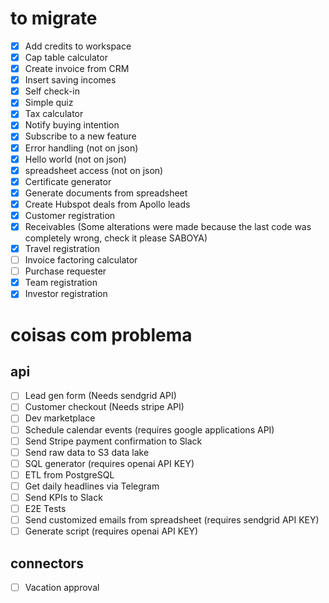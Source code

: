 # to migrate

- [x] Add credits to workspace
- [x] Cap table calculator
- [x] Create invoice from CRM
- [x] Insert saving incomes 
- [x] Self check-in
- [x] Simple quiz
- [x] Tax calculator
- [x] Notify buying intention
- [x] Subscribe to a new feature
- [x] Error handling (not on json)
- [x] Hello world (not on json)
- [x] spreadsheet access (not on json)
- [x] Certificate generator
- [x] Generate documents from spreadsheet
- [x] Create Hubspot deals from Apollo leads
- [x] Customer registration
- [x] Receivables (Some alterations were made because the last code was completely wrong, check it please SABOYA)
- [x] Travel registration
- [ ] Invoice factoring calculator
- [ ] Purchase requester 
- [x] Team registration
- [x] Investor registration

# coisas com problema

## api

- [ ] Lead gen form (Needs sendgrid API)
- [ ] Customer checkout (Needs stripe API)
- [ ] Dev marketplace 
- [ ] Schedule calendar events (requires google applications API)
- [ ] Send Stripe payment confirmation to Slack
- [ ] Send raw data to S3 data lake
- [ ] SQL generator (requires openai API KEY)
- [ ] ETL from PostgreSQL
- [ ] Get daily headlines via Telegram
- [ ] Send KPIs to Slack
- [ ] E2E Tests
- [ ] Send customized emails from spreadsheet (requires sendgrid API KEY)
- [ ] Generate script (requires openai API KEY)

## connectors 

- [ ] Vacation approval 









